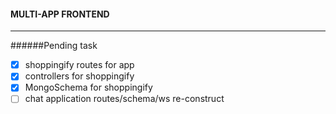 #### MULTI-APP FRONTEND
***

######Pending task
 - [x]  shoppingify routes for app
 - [x]  controllers for shoppingify
 - [x]  MongoSchema for shoppingify
 - [ ]  chat application routes/schema/ws re-construct